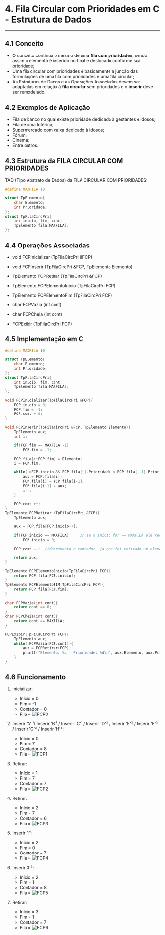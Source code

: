 # 4. Fila Circular com Prioridades em C - Estrutura de Dados

***

## 4.1 Conceito

* O conceito continua o mesmo de uma **fila com prioridades**, sendo assim o elemento é inserido no final e deslocado conforme sua prioridade;
* Uma fila circular com prioridades é basicamente a junção das formulações de uma fila com prioridades e uma fila circular;
* As Estruturas de Dados e as Operações Associadas devem ser adaptadas em relação à **fila circular** sem prioridades e o **inserir** deve ser remodelado.



## 4.2 Exemplos de Aplicação

- Fila de banco no qual existe prioridade dedicada à gestantes e idosos;
- Fila de uma lotérica;
- Supermercado com caixa dedicado à idosos;
- Fórum;
- Cinema;
- Entre outros.



## 4.3 Estrutura da FILA CIRCULAR COM PRIORIDADES

TAD (Tipo Abstrato de Dados) da FILA CIRCULAR COM PRIORIDADES:

```c
#define MAXFILA 10

struct TpElemento{
    char Elemento;
    int Prioridade;
};
struct TpFilaCircPri{
    int inicio, fim, cont;
    TpElemento fila[MAXFILA];
};
```



## 4.4 Operações Associadas 

* void FCPInicializar (TpFilaCircPri &FCP)
* void FCPInserir (TpFilaCircPri &FCP, TpElemento Elemento)

* TpElemento FCPRetirar (TpFilaCircPri &FCP)
* TpElemento FCPElementoInicio (TpFilaCircPri FCP)
* TpElemento FCPElementoFim (TpFilaCircPri FCP)
* char FCPVazia (int cont)
* char FCPCheia (int cont)
* FCPExibir (TpFilaCircPri FCP)



## 4.5 Implementação em C

```c
#define MAXFILA 10

struct TpElemento{
    char Elemento;
    int Prioridade;
};
struct TpFilaCircPri{
    int inicio, fim, cont;
    TpElemento fila[MAXFILA];
};

void FCPInicializar(TpFilaCircPri &FCP){
    FCP.inicio = 0;
    FCP.fim = -1;
    FCP.cont = 0;
}

void FCPInserir(TpFilaCircPri &FCP, TpElemento Elemento){
    TpElemento aux;
    int i;

    if(FCP.fim == MAXFILA -1)
        FCP.fim = -1;

    FCP.fila[++FCP.fim] = Elemento;
    i = FCP.fim;

    while(i>FCP.inicio && FCP.fila[i].Prioridade < FCP.fila[i-1].Prioridade){
        aux = FCP.fila[i];
        FCP.fila[i] = FCP.fila[i-1];
        FCP.fila[i-1] = aux;
        i--;
    }

    FCP.cont ++;
}
TpElemento FCPRetirar (TpFilaCircPri &FCP){
    TpElemento aux;

    aux = FCP.fila[FCP.inicio++];

    if(FCP.inicio == MAXFILA)     // se o inicio for == MAXFILA ele recebe 0, ele "reseta", volta pro início
        FCP.inicio = 0;

    FCP.cont --;  //decrementa o contador, ja que foi retirado um elemento

    return aux;
}

TpElemento FCPElementoInicio(TpFilaCircPri FCP){
    return FCP.fila[FCP.inicio];
}
TpElemento FCPElementoFIM(TpFilaCircPri FCP){
    return FCP.fila[FCP.fim];
}

char FCPVazia(int cont){
    return cont == 0;
}
char FCPCheia(int cont){
    return cont == MAXFILA;
}

FCPExibir(TpFilaCircPri FCP){
    TpElemento aux;
    while(!FCPVazia(FCP.cont)){
        aux = FCPRetirar(FCP);
        printf("Elemento: %c - Prioridade: %d\n", aux.Elemento, aux.Prioridade);
    }
}
```



## 4.6 Funcionamento

1. Inicializar:
   * Início = 0
   * Fim = -1
   * Contador = 0
   * Fila = ![FCP0](https://github.com/VitorGuilhermo/FilaCircularComPrioridades-EstruturaDeDados/blob/master/Imagens/FilaCircularPri0.png)
2. Inserir 'A' ¹/ Inserir 'B'¹ / Inserir 'C'¹ / Inserir 'D'² / Inserir 'E'² / Inserir 'F'² / Inserir 'G'³ / Inserir 'H'³:
   - Início = 0
   - Fim = 7
   - Contador = 8
   - Fila = ![FCP1](https://github.com/VitorGuilhermo/FilaCircularComPrioridades-EstruturaDeDados/blob/master/Imagens/FilaCircularPri1.png)
3. Retirar:
   * Início = 1
   * Fim = 7
   * Contador = 7
   * Fila = ![FCP2](https://github.com/VitorGuilhermo/FilaCircularComPrioridades-EstruturaDeDados/blob/master/Imagens/FilaCircularPri2.png)
4. Retirar:
   * Início = 2
   * Fim = 7
   * Contador = 6
   * Fila = ![FCP3](https://github.com/VitorGuilhermo/FilaCircularComPrioridades-EstruturaDeDados/blob/master/Imagens/FilaCircularPri3.png)
5. Inserir 'I'¹:
   * Início = 2
   * Fim = 0
   * Contador = 7
   * Fila = ![FCP4](https://github.com/VitorGuilhermo/FilaCircularComPrioridades-EstruturaDeDados/blob/master/Imagens/FilaCircularPri4.png)

6. Inserir 'J'³:
   * Início = 2
   * Fim = 1
   * Contador = 8
   * Fila = ![FCP5](https://github.com/VitorGuilhermo/FilaCircularComPrioridades-EstruturaDeDados/blob/master/Imagens/FilaCircularPri5.png)
7. Retirar:
   * Início = 3
   * Fim = 1
   * Contador = 7
   * Fila = ![FCP6](https://github.com/VitorGuilhermo/FilaCircularComPrioridades-EstruturaDeDados/blob/master/Imagens/FilaCircularPri6.png)
